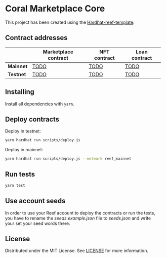 # Coral Marketplace Core
This project has been created using the [Hardhat-reef-template](https://github.com/reef-defi/hardhat-reef-template).

## Contract addresses
| | Marketplace contract | NFT contract | Loan contract |
|---|---|---|---|
|__Mainnet__|[TODO](https://reefscan.com/contract/TODO)|[TODO](https://reefscan.com/contract/TODO)|[TODO](https://reefscan.com/contract/TODO)|
| __Testnet__ |[TODO](https://testnet.reefscan.com/contract/TODO)|[TODO](https://testnet.reefscan.com/contract/TODO)|[TODO](https://testnet.reefscan.com/contract/TODO)|

## Installing
Install all dependencies with `yarn`.

## Deploy contracts
Deploy in testnet:
```bash
yarn hardhat run scripts/deploy.js
```

Deploy in mainnet:
```bash
yarn hardhat run scripts/deploy.js --network reef_mainnet
```

## Run tests
```bash
yarn test
```

## Use account seeds
In order to use your Reef account to deploy the contracts or run the tests, you have to rename the _seeds.example.json_ file to _seeds.json_ and write your set your seed words there.

## License
Distributed under the MIT License. See [LICENSE](LICENSE) for more information.
